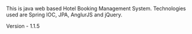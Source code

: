 This is java web based Hotel Booking Management System.
Technologies used are Spring IOC, JPA, AnglurJS and jQuery.

Version - 1.1.5